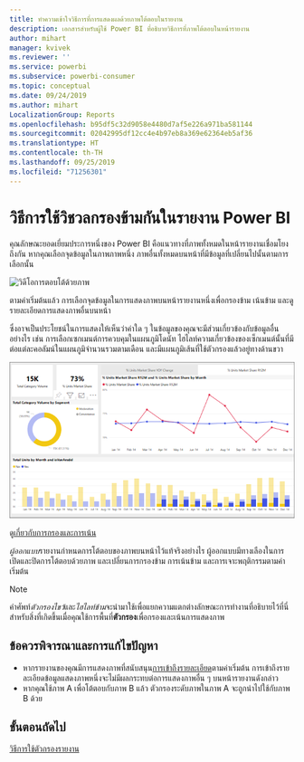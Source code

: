 ```yaml
---
title: ทำความเข้าใจวิธีการที่การแสดงผลด้วยภาพโต้ตอบในรายงาน
description: เอกสารสำหรับผู้ใช้ Power BI ที่อธิบายวิธีการที่ภาพโต้ตอบในหน้ารายงาน
author: mihart
manager: kvivek
ms.reviewer: ''
ms.service: powerbi
ms.subservice: powerbi-consumer
ms.topic: conceptual
ms.date: 09/24/2019
ms.author: mihart
LocalizationGroup: Reports
ms.openlocfilehash: b95df5c32d9058e4480d7af5e226a971ba581144
ms.sourcegitcommit: 02042995df12cc4e4b97eb8a369e62364eb5af36
ms.translationtype: HT
ms.contentlocale: th-TH
ms.lasthandoff: 09/25/2019
ms.locfileid: "71256301"
---
```

# <a name="how-visuals-cross-filter-each-other-in-a-power-bi-report"></a>วิธีการใช้วิชวลกรองข้ามกันในรายงาน Power BI
คุณลักษณะยอดเยี่ยมประการหนึ่งของ Power BI คือแนวทางที่ภาพทั้งหมดในหน้ารายงานเชื่อมโยงถึงกัน หากคุณเลือกจุดข้อมูลในภาพภาพหนึ่ง ภาพอื่นทั้งหมดบนหน้าที่มีข้อมูลที่เปลี่ยนไปนั้นตามการเลือกนั้น 

![วิดีโอการตอบโต้ด้วยภาพ](media/end-user-interactions/interactions.gif)

ตามค่าเริ่มต้นแล้ว การเลือกจุดข้อมูลในการแสดงภาพบนหน้ารายงานหนึ่งเพื่อกรองข้าม เน้นข้าม และดูรายละเอียดการแสดงภาพอื่นบนหน้า 

ซึ่งอาจเป็นประโยชน์ในการแสดงให้เห็นว่าค่าใด ๆ ในข้อมูลของคุณจะมีส่วนเกี่ยวข้องกับข้อมูลอื่นอย่างไร เช่น การเลือกเซกเมนต์การควบคุมในแผนภูมิโดนัท ไฮไลท์ความเกี่ยวข้องของเซ็กเมนต์นั้นที่มีต่อแต่ละคอลัมน์ในแผนภูมิจำนวนรวมตามเดือน และมีแผนภูมิเส้นที่ใช้ตัวกรองแล้วอยู่ทางด้านขวา

![ภาพของการตอบโต้ด้วยภาพ](media/end-user-interactions/power-bi-interactions.png)

ดู[เกี่ยวกับการกรองและการเน้น](../power-bi-reports-filters-and-highlighting.md) 

*ผู้ออกแบบ*รายงานกำหนดการโต้ตอบของภาพบนหน้าไว้แท้จริงอย่างไร ผู้ออกแบบมีทางเลืองในการเปิดและปิดการโต้ตอบด้วยภาพ และเปลี่ยนการกรองข้าม การเน้นข้าม และการเจาะพฤติกรรมตามค่าเริ่มต้น 
  
> [!NOTE]
> คำศัพท์*ตัวกรองไขว้*และ*ไฮไลท์ข้าม*จะนำมาใช้เพื่อแยกความแตกต่างลักษณะการทำงานที่อธิบายไว้ที่นี่สำหรับสิ่งที่เกิดขึ้นเมื่อคุณใช้การพื้นที่**ตัวกรอง**เพื่อกรองและเน้นการแสดงภาพ  

## <a name="considerations-and-troubleshooting"></a>ข้อควรพิจารณาและการแก้ไขปัญหา
- หากรายงานของคุณมีการแสดงภาพที่สนับสนุน[การเข้าถึงรายละเอียด](../power-bi-visualization-drill-down.md)ตามค่าเริ่มต้น การเข้าถึงรายละเอียดข้อมูลแสดงภาพหนึ่งจะไม่มีผลกระทบต่อการแสดงภาพอื่น ๆ บนหน้ารายงานดังกล่าว     
- หากคุณใช้ภาพ A เพื่อโต้ตอบกับภาพ B แล้ว ตัวกรองระดับภาพในภาพ A จะถูกนำไปใช้กับภาพ B ด้วย

## <a name="next-steps"></a>ขั้นตอนถัดไป
[วิธีการใช้ตัวกรองรายงาน](../power-bi-how-to-report-filter.md)
